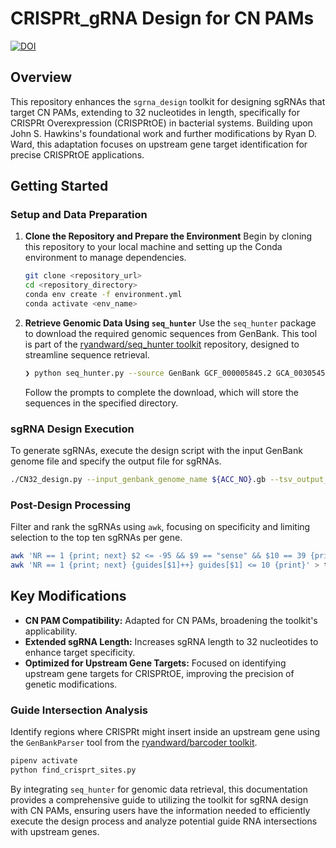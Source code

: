 # CRISPRt_gRNA Design for CN PAMs

[![DOI](https://zenodo.org/badge/567437408.svg)](https://zenodo.org/badge/latestdoi/567437408)

## Overview
This repository enhances the `sgrna_design` toolkit for designing sgRNAs that target CN PAMs, extending to 32 nucleotides in length, specifically for CRISPRt Overexpression (CRISPRtOE) in bacterial systems. Building upon John S. Hawkins's foundational work and further modifications by Ryan D. Ward, this adaptation focuses on upstream gene target identification for precise CRISPRtOE applications.

## Getting Started

### Setup and Data Preparation

1. **Clone the Repository and Prepare the Environment**
   Begin by cloning this repository to your local machine and setting up the Conda environment to manage dependencies.
   ```bash
   git clone <repository_url>
   cd <repository_directory>
   conda env create -f environment.yml
   conda activate <env_name>
   ```

2. **Retrieve Genomic Data Using `seq_hunter`**
   Use the `seq_hunter` package to download the required genomic sequences from GenBank. This tool is part of the [ryandward/seq_hunter toolkit](https://github.com/ryandward/seq_hunter) repository, designed to streamline sequence retrieval.
   ```bash
   ❯ python seq_hunter.py --source GenBank GCF_000005845.2 GCA_003054575.1
   ```
   Follow the prompts to complete the download, which will store the sequences in the specified directory.

### sgRNA Design Execution

To generate sgRNAs, execute the design script with the input GenBank genome file and specify the output file for sgRNAs.
```bash
./CN32_design.py --input_genbank_genome_name ${ACC_NO}.gb --tsv_output_file ${ACC_NO}_sgrna.tsv
```

### Post-Design Processing

Filter and rank the sgRNAs using `awk`, focusing on specificity and limiting selection to the top ten sgRNAs per gene.
```bash
awk 'NR == 1 {print; next} $2 <= -95 && $9 == "sense" && $10 == 39 {print $0 | "sort -k1,1V -k2,2nr"}' ${ACC_NO}_sgrna.tsv | 
awk 'NR == 1 {print; next} {guides[$1]++} guides[$1] <= 10 {print}' > top_ten_sgRNA_outputs.tsv
```

## Key Modifications

- **CN PAM Compatibility:** Adapted for CN PAMs, broadening the toolkit's applicability.
- **Extended sgRNA Length:** Increases sgRNA length to 32 nucleotides to enhance target specificity.
- **Optimized for Upstream Gene Targets:** Focused on identifying upstream gene targets for CRISPRtOE, improving the precision of genetic modifications.

### Guide Intersection Analysis

Identify regions where CRISPRt might insert inside an upstream gene using the `GenBankParser` tool from the [ryandward/barcoder toolkit](https://github.com/ryandward/barcoder).
```bash
pipenv activate
python find_crisprt_sites.py
```

By integrating `seq_hunter` for genomic data retrieval, this documentation provides a comprehensive guide to utilizing the toolkit for sgRNA design with CN PAMs, ensuring users have the information needed to efficiently execute the design process and analyze potential guide RNA intersections with upstream genes.

